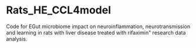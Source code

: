 # Rats_HE_CCL4model
Code for EGut microbiome impact on neuroinflammation, neurotransmission and learning in rats with liver disease treated with rifaximin" research data analysis.
